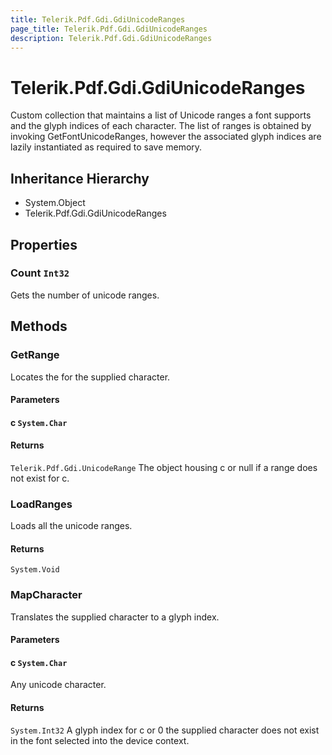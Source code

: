 ```yaml
---
title: Telerik.Pdf.Gdi.GdiUnicodeRanges
page_title: Telerik.Pdf.Gdi.GdiUnicodeRanges
description: Telerik.Pdf.Gdi.GdiUnicodeRanges
---
```


# Telerik.Pdf.Gdi.GdiUnicodeRanges

Custom collection that maintains a list of Unicode ranges 
                a font supports and the glyph indices of each character.
                The list of ranges is obtained by invoking GetFontUnicodeRanges,
                however the associated glyph indices are lazily instantiated as 
                required to save memory.

## Inheritance Hierarchy

* System.Object
* Telerik.Pdf.Gdi.GdiUnicodeRanges

## Properties

###  Count `Int32`

Gets the number of unicode ranges.

## Methods

###  GetRange

Locates the  for the supplied character.

#### Parameters

#### c `System.Char`

#### Returns

`Telerik.Pdf.Gdi.UnicodeRange` The  object housing c or null 
                if a range does not exist for c.

###  LoadRanges

Loads all the unicode ranges.

#### Returns

`System.Void` 

###  MapCharacter

Translates the supplied character to a glyph index.

#### Parameters

#### c `System.Char`

Any unicode character.

#### Returns

`System.Int32` A glyph index for c or 0 the supplied character does 
                not exist in the font selected into the device context.

